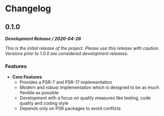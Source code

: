 Changelog
=========

0.1.0
-----
**_Development Release / 2020-04-26_**

_This is the initial release of the project. Please use this release with caution.
Versions prior to 1.0.0 are considered development releases._

### Features

 - **Core Features**
   - Provides a PSR-7 and PSR-17 implementation
   - Modern and robust implementation which is designed to be as much flexible as possible
   - Development with a focus on quality measures like testing, code quality and coding style
   - Depends only on PSR packages to avoid conflicts
